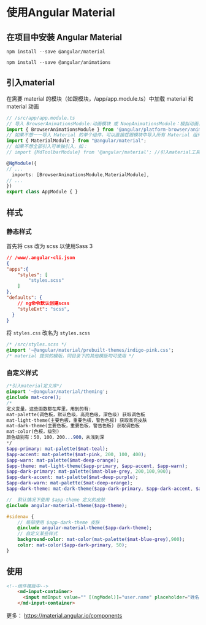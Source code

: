 # 使用Angular Material

## 在项目中安装 Angular Material

`npm install --save @angular/material`

`npm install --save @angular/animations`

## 引入material

在需要 material 的模块（如跟模块，/app/app.module.ts）中加载 material 和 material 动画

```ts
// /src/app/app.module.ts
// 导入 BrowserAnimationsModule:动画模块 或 NoopAnimationsModule：模拟动画，用于动画很慢的平台或用于测试时
import { BrowserAnimationsModule } from '@angular/platform-browser/animations';
// 如果不想一一导入 Material 的单个组件，可以直接在跟模块中导入所有 Material 组件
import { MaterialModule } from "@angular/material";
// 如果不想全部引入可单独引入，如：
// import {MdToolbarModule} from '@angular/material'; //引入material工具条

@NgModule({
// ...
  imports: [BrowserAnimationsModule,MaterialModule],
// ...
})
export class AppModule { }
```

## 样式

### 静态样式

首先将 css 改为 scss 以使用Sass 3

```json
// /www/.angular-cli.json
{
"apps":{
    "styles": [
        "styles.scss"
    ]
},
"defaults": {
    // ng命令默认创建scss
    "styleExt": "scss",
  }
}
```

将 `styles.css` 改名为 `styles.scss`

```sass
/* /src/styles.scss */
@import '~@angular/material/prebuilt-themes/indigo-pink.css';
/* material 提供的模版，同目录下的其他模版均可使用 */
```

### 自定义样式

```sass
/*引入material定义库*/
@import '~@angular/material/theming';
@include mat-core();
/*
定义变量，这些函数都在库里，用到的有:
mat-palette(调色板，默认色级，高亮色级，深色级) 获取调色板
mat-light-theme(主要色板，重要色板，警告色板) 获取高亮皮肤
mat-dark-theme(主要色板，重要色板，警告色板) 获取调色板
mat-color(色板，级别)
颜色级别有：50，100，200...900，从浅到深
*/
$app-primary: mat-palette($mat-teal);
$app-accent: mat-palette($mat-pink, 200, 100, 400);
$app-warn: mat-palette($mat-deep-orange);
$app-theme: mat-light-theme($app-primary, $app-accent, $app-warn);
$app-dark-primary: mat-palette($mat-blue-grey, 200,100,900);
$app-dark-accent: mat-palette($mat-deep-purple);
$app-dark-warn: mat-palette($mat-deep-orange);
$app-dark-theme: mat-dark-theme($app-dark-primary, $app-dark-accent, $app-dark-warn);

//  默认情况下使用 $app-theme 定义的皮肤
@include angular-material-theme($app-theme);

#sidenav {
    // 局部使用 $app-dark-theme 皮肤
    @include angular-material-theme($app-dark-theme); 
    // 自定义某些样式
    background-color: mat-color(mat-palette($mat-blue-grey),900);
    color: mat-color($app-dark-primary, 50);
}
```

## 使用

```html
<!--组件模版中-->
    <md-input-container>
      <input mdInput value="" [(ngModel)]="user.name" placeholder="姓名">
    </md-input-container>
```

更多：
<https://material.angular.io/components>
